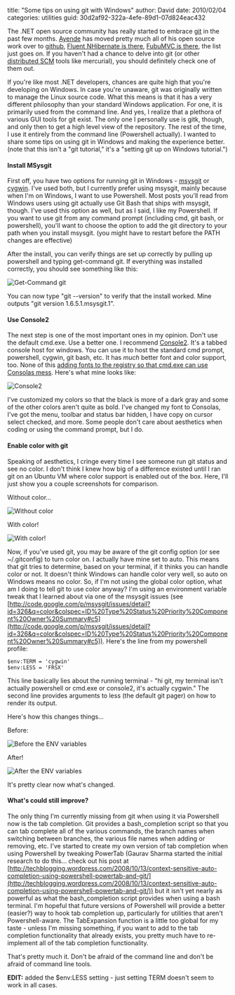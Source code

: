 
title: "Some tips on using git with Windows"
author: David
date: 2010/02/04
categories: utilities
guid: 30d2af92-322a-4efe-89d1-07d824eac432

The .NET open source community has really started to embrace [git](http://www.git-scm.com/) in the past few months. [Ayende](http://github.com/ayende) has moved pretty much all of his open source work over to [github](http://github.com/), [Fluent NHibernate is there](http://github.com/jagregory/fluent-nhibernate), [FubuMVC is there](http://github.com/DarthFubuMVC/fubumvc), the list just goes on. If you haven't had a chance to delve into git (or other [distributed SCM](http://en.wikipedia.org/wiki/Distributed_revision_control) tools like mercurial), you should definitely check one of them out. 

If you're like most .NET developers, chances are quite high that you're developing on Windows. In case you're unaware, git was originally written to manage the Linux source code. What this means is that it has a very different philosophy than your standard Windows application. For one, it is primarily used from the command line. And yes, I realize that a plethora of various GUI tools for git exist. The only one I personally use is gitk, though, and only then to get a high level view of the repository. The rest of the time, I use it entirely from the command line (Powershell actually). I wanted to share some tips on using git in Windows and making the experience better. (note that this isn't a "git tutorial," it's a "setting git up on Windows tutorial.") 

#### Install MSysgit

First off, you have two options for running git in Windows - [msysgit](http://code.google.com/p/msysgit/) or [cygwin](http://www.cygwin.com/). I've used both, but I currently prefer using msysgit, mainly because when I'm on Windows, I want to use Powershell. Most posts you'll read from Windows users using git actually use Git Bash that ships with msysgit, though. I've used this option as well, but as I said, I like my Powershell. If you want to use git from any command prompt (including cmd, git bash, or powershell), you'll want to choose the option to add the git directory to your path when you install msysgit. (you might have to restart before the PATH changes are effective) 

After the install, you can verify things are set up correctly by pulling up powershell and typing get-command git. If everything was installed correctly, you should see something like this: 

![Get-Command git](http://www.mohundro.com/blog/content/binary/WindowsLiveWriter/SometipsonusinggitwithWindows_BECE/image_2.png)

You can now type "git --version" to verify that the install worked. Mine outputs "git version 1.6.5.1.msysgit.1". 

#### Use Console2

The next step is one of the most important ones in my opinion. Don't use the default cmd.exe. Use a better one. I recommend [Console2](http://sourceforge.net/projects/console/). It's a tabbed console host for windows. You can use it to host the standard cmd prompt, powershell, cygwin, git bash, etc. It has *much* better font and color support, too. None of this [adding fonts to the registry so that cmd.exe can use Consolas mess](http://www.google.com/search?q=cmd.exe%20consolas). Here's what mine looks like: 

![Console2](http://www.mohundro.com/blog/content/binary/WindowsLiveWriter/SometipsonusinggitwithWindows_BECE/image_4.png)

I've customized my colors so that the black is more of a dark gray and some of the other colors aren't quite as bold. I've changed my font to Consolas, I've got the menu, toolbar and status bar hidden, I have copy on cursor select checked, and more. Some people don't care about aesthetics when coding or using the command prompt, but I do.

#### Enable color with git

Speaking of aesthetics, I cringe every time I see someone run git status and see no color. I don't think I knew how big of a difference existed until I ran git on an Ubuntu VM where color support is enabled out of the box. Here, I'll just show you a couple screenshots for comparison. 

Without color...
 
![Without color](http://www.mohundro.com/blog/content/binary/WindowsLiveWriter/SometipsonusinggitwithWindows_BECE/image_8.png)  

With color! 

![With color!](http://www.mohundro.com/blog/content/binary/WindowsLiveWriter/SometipsonusinggitwithWindows_BECE/image_10.png)  

Now, if you've used git, you may be aware of the git config option (or see ~/.gitconfig) to turn color on. I actually have mine set to auto. This means that git tries to determine, based on your terminal, if it thinks you can handle color or not. It doesn't think Windows can handle color very well, so auto on Windows means no color. So, if I'm not using the global color option, what am I doing to tell git to use color anyway? I'm using an environment variable tweak that I learned about via one of the msysgit issues (see [http://code.google.com/p/msysgit/issues/detail?id=326&q=color&colspec=ID%20Type%20Status%20Priority%20Component%20Owner%20Summary#c5](http://code.google.com/p/msysgit/issues/detail?id=326&q=color&colspec=ID%20Type%20Status%20Priority%20Component%20Owner%20Summary#c5)). Here's the line from my powershell profile:

    $env:TERM = 'cygwin'
    $env:LESS = 'FRSX'

This line basically lies about the running terminal - "hi git, my terminal isn't actually powershell or cmd.exe or console2, it's actually cygwin." The second line provides arguments to less (the default git pager) on how to render its output. 

Here's how this changes things...

Before: 

![Before the ENV variables](http://www.mohundro.com/blog/content/binary/WindowsLiveWriter/SometipsonusinggitwithWindows_BECE/image_16.png)

After! 

![After the ENV variables](http://www.mohundro.com/blog/content/binary/WindowsLiveWriter/SometipsonusinggitwithWindows_BECE/image_18.png)

It's pretty clear now what's changed.

#### What's could still improve?

The only thing I'm currently missing from git when using it via Powershell now is the tab completion. Git provides a bash_completion script so that you can tab complete all of the various commands, the branch names when switching between branches, the various file names when adding or removing, etc. I've started to create my own version of tab completion when using Powershell by tweaking PowerTab (Gaurav Sharma started the initial research to do this... check out his post at [http://techblogging.wordpress.com/2008/10/13/context-sensitive-auto-completion-using-powershell-powertab-and-git/](http://techblogging.wordpress.com/2008/10/13/context-sensitive-auto-completion-using-powershell-powertab-and-git/)) but it isn't yet nearly as powerful as what the bash_completion script provides when using a bash terminal. I'm hopeful that future versions of Powershell will provide a better (easier?) way to hook tab completion up, particularly for utilities that aren't Powershell-aware. The TabExpansion function is a little too global for my taste - unless I'm missing something, if you want to add to the tab completion functionality that already exists, you pretty much have to re-implement all of the tab completion functionality. 
 
That's pretty much it. Don't be afraid of the command line and don't be afraid of command line tools. 

**EDIT:** added the $env:LESS setting - just setting TERM doesn't seem to work in all cases.

